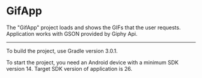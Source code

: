 # GifApp
The "GifApp" project loads and shows the GIFs that the user requests. Application works with GSON provided by Giphy Api.
**********************************************************************
To build the project, use Gradle version 3.0.1.

To start the project, you need an Android device with a minimum SDK version 14. Target SDK version of application is 26.
